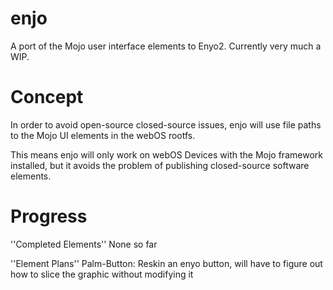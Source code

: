 enjo
====

A port of the Mojo user interface elements to Enyo2. Currently very much a WIP.

Concept
====

In order to avoid open-source closed-source issues, enjo will use file paths to the Mojo UI elements in the webOS rootfs.

This means enjo will only work on webOS Devices with the Mojo framework installed, but it avoids the problem of publishing closed-source software elements.

Progress
====
''Completed Elements''
None so far

''Element Plans''
Palm-Button: Reskin an enyo button, will have to figure out how to slice the graphic without modifying it